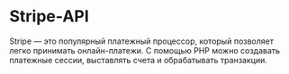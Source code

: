 # Stripe-API
Stripe — это популярный платежный процессор, который позволяет легко принимать онлайн-платежи. С помощью PHP можно создавать платежные сессии, выставлять счета и обрабатывать транзакции.
